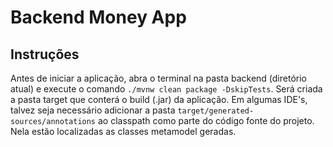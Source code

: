 # Backend Money App

## Instruções

Antes de iniciar a aplicação, abra o terminal na pasta backend (diretório atual) e execute o comando `./mvnw clean package -DskipTests`.
Será criada a pasta target que conterá o build (.jar) da aplicação. Em algumas IDE's, talvez seja necessário adicionar a pasta `target/generated-sources/annotations` ao classpath como parte do código fonte do projeto. Nela estão localizadas as classes metamodel geradas.
